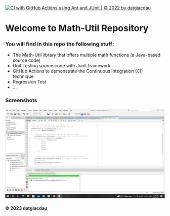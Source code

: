 [![CI with GitHub Actions using Ant and JUnit | © 2022 by datgiacdau](https://github.com/datgiacdau/Math-util/actions/workflows/ci-junit.yml/badge.svg)](https://github.com/datgiacdau/Math-util/actions/workflows/ci-junit.yml)

# Welcome to Math-Util Repository
### You will find in this repo the following stuff:
* The Math-Util library that offers multiple math functions (a Java-based source code)
* Unit Testing source code with Junit framework
* GitHub Actions to demonstrate the Continuous Integration (CI) technique
* Regression Test
* ...

### Screenshots
![DDT & TDD with JUnit](https://github.com/datgiacdau/Math-util/blob/main/image/DDT%20with%20JUnit.png)

#### © 2023 datgiacdau